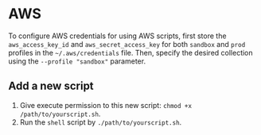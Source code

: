 # AWS
To configure AWS credentials for using AWS scripts, first store the `aws_access_key_id` and `aws_secret_access_key` for both `sandbox` and `prod` profiles in the `~/.aws/credentials` file. Then, specify the desired collection using the `--profile "sandbox"` parameter.

## Add a new script
1. Give execute permission to this new script: `chmod +x /path/to/yourscript.sh`.
2. Run the `shell` script by `./path/to/yourscript.sh`.